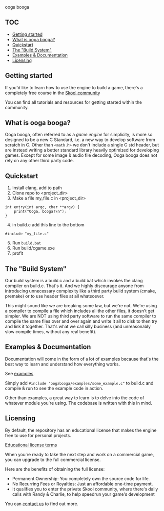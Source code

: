 ooga booga

## TOC
- [Getting started](#getting-started)
- [What is ooga booga?](#what-is-ooga-booga)
- [Quickstart](#quickstart)
- [The "Build System"](#the-build-system)
- [Examples & Documentation](#examples--documentation)
- [Licensing](#licensing)

## Getting started
If you'd like to learn how to use the engine to build a game, there's a completely free course in the [Skool community](https://www.skool.com/game-dev)

You can find all tutorials and resources for getting started within the community.

## What is ooga booga?

Ooga booga, often referred to as a *game engine* for simplicity, is more so designed to be a new C Standard, i.e. a new way to develop software from scratch in C. Other than `<math.h>` we don't include a single C std header, but are instead writing a better standard library heavily optimized for developing games. Except for some image & audio file decoding, Ooga booga does not rely on any other third party code.

## Quickstart
1. Install clang, add to path
2. Clone repo to <project_dir>
3. Make a file my_file.c in <project_dir>
```
int entry(int argc, char **argv) {
	print("Ooga, booga!\n");
}
```
4. in build.c add this line to the bottom
```
#include "my_file.c"
```
5. Run `build.bat`
6. Run build/cgame.exe
7. profit

## The "Build System"

Our build system is a build.c and a build.bat which invokes the clang compiler on build.c. That's it. And we highly discourage anyone from introducing unnecessary complexity like a third party build system (cmake, premake) or to use header files at all whatsoever.

This might sound like we are breaking some law, but we're not. We're using a compiler to compile a file which includes all the other files, it doesn't get simpler. We are NOT using third party software to run the same compiler to compile the same files over and over again and write it all to disk to then try and link it together. That's what we call silly business (and unreasonably slow compile times, without any real benefit).
## Examples & Documentation

Documentation will come in the form of a lot of examples because that's the best way to learn and understand how everything works.

See [examples](oogabooga/examples). 

Simply add `#include "oogabooga/examples/some_example.c"` to build.c and compile & run to see the example code in action.

Other than examples, a great way to learn is to delve into the code of whatever module you're using. The codebase is written with this in mind.

## Licensing
By default, the repository has an educational license that makes the engine free to use for personal projects.

[Educational license terms](https://github.com/alpinestudios/oogabooga/blob/master/LICENSE.md)

When you're ready to take the next step and work on a commercial game, you can upgrade to the full commercial license.

Here are the benefits of obtaining the full license:
- Permanent Ownership: You completely own the source code for life.
- No Recurring Fees or Royalties: Just an affordable one-time payment.
- It qualifies you to enter the private Skool community, where there's daily calls with Randy & Charlie, to help speedrun your game's development

You can [contact us](https://randy.gg/contact) to find out more.
